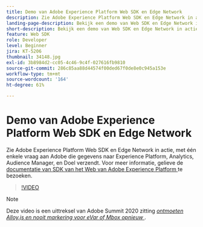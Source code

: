 ```yaml
---
title: Demo van Adobe Experience Platform Web SDK en Edge Network
description: Zie Adobe Experience Platform Web SDK en Edge Network in actie, met één oproep aan Adobe om gegevens naar Experience Platform, Analytics, Audience Manager en Target te verzenden.
landing-page-description: Bekijk een demo van Web SDK en Edge Network in actie, met één oproep aan Adobe om gegevens te verzenden naar Experience Platform, Analytics, Audience Manager en Target.
short-description: Bekijk een demo van Web SDK en Edge Network in actie, met één oproep aan Adobe om gegevens te verzenden naar Experience Platform, Analytics, Audience Manager en Target.
feature: Web SDK
role: Developer
level: Beginner
jira: KT-5206
thumbnail: 34148.jpg
exl-id: 3b8984d2-cc05-4c46-9c4f-027616fb9810
source-git-commit: 286c85aa88d44574f00ded67f0de8e0c945a153e
workflow-type: tm+mt
source-wordcount: '164'
ht-degree: 61%

---
```


# Demo van Adobe Experience Platform Web SDK en Edge Network

Zie Adobe Experience Platform Web SDK en Edge Network in actie, met één enkele vraag aan Adobe die gegevens naar Experience Platform, Analytics, Audience Manager, en Doel verzendt. Voor meer informatie, gelieve de [ documentatie van SDK van het Web van Adobe Experience Platform ](https://experienceleague.adobe.com/docs/experience-platform/edge/home.html) te bezoeken.

>[!VIDEO](https://video.tv.adobe.com/v/34148?learn=on&enablevpops)

>[!NOTE]
>
>Deze video is een uittreksel van Adobe Summit 2020 zitting *[ontmoeten Alloy.js en nooit markering voor eVar of Mbox opnieuw ](https://business.adobe.com/summit/2020/with-alloy-js-never-tag-for-an-evar-or-mbox-again.html)*.
